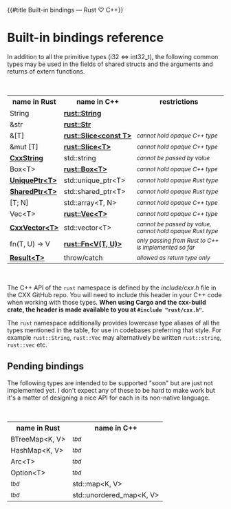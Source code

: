 {{#title Built-in bindings — Rust ♡ C++}}
# Built-in bindings reference

In addition to all the primitive types (i32 &lt;=&gt; int32_t), the following
common types may be used in the fields of shared structs and the arguments and
returns of extern functions.

<br>

<table>
<tr><th>name in Rust</th><th>name in C++</th><th>restrictions</th></tr>
<tr><td style="padding:3px 6px">String</td><td style="padding:3px 6px"><b><a href="binding/string.md">rust::String</a></b></td><td style="padding:3px 6px"></td></tr>
<tr><td style="padding:3px 6px">&amp;str</td><td style="padding:3px 6px"><b><a href="binding/str.md">rust::Str</a></b></td><td style="padding:3px 6px"></td></tr>
<tr><td style="padding:3px 6px">&amp;[T]</td><td style="padding:3px 6px"><b><a href="binding/slice.md">rust::Slice&lt;const&nbsp;T&gt;</a></b></td><td style="padding:3px 6px"><sup><i>cannot hold opaque C++ type</i></sup></td></tr>
<tr><td style="padding:3px 6px">&amp;mut [T]</td><td style="padding:3px 6px"><b><a href="binding/slice.md">rust::Slice&lt;T&gt;</a></b></td><td style="padding:3px 6px"><sup><i>cannot hold opaque C++ type</i></sup></td></tr>
<tr><td style="padding:3px 6px"><b><a href="binding/cxxstring.md">CxxString</a></b></td><td style="padding:3px 6px">std::string</td><td style="padding:3px 6px"><sup><i>cannot be passed by value</i></sup></td></tr>
<tr><td style="padding:3px 6px">Box&lt;T&gt;</td><td style="padding:3px 6px"><b><a href="binding/box.md">rust::Box&lt;T&gt;</a></b></td><td style="padding:3px 6px"><sup><i>cannot hold opaque C++ type</i></sup></td></tr>
<tr><td style="padding:3px 6px"><b><a href="binding/uniqueptr.md">UniquePtr&lt;T&gt;</a></b></td><td style="padding:3px 6px">std::unique_ptr&lt;T&gt;</td><td style="padding:3px 6px"><sup><i>cannot hold opaque Rust type</i></sup></td></tr>
<tr><td style="padding:3px 6px"><b><a href="binding/sharedptr.md">SharedPtr&lt;T&gt;</a></b></td><td style="padding:3px 6px">std::shared_ptr&lt;T&gt;</td><td style="padding:3px 6px"><sup><i>cannot hold opaque Rust type</i></sup></td></tr>
<tr><td style="padding:3px 6px">[T; N]</td><td style="padding:3px 6px">std::array&lt;T, N&gt;</td><td style="padding:3px 6px"><sup><i>cannot hold opaque C++ type</i></sup></td></tr>
<tr><td style="padding:3px 6px">Vec&lt;T&gt;</td><td style="padding:3px 6px"><b><a href="binding/vec.md">rust::Vec&lt;T&gt;</a></b></td><td style="padding:3px 6px"><sup><i>cannot hold opaque C++ type</i></sup></td></tr>
<tr><td style="padding:3px 6px"><b><a href="binding/cxxvector.md">CxxVector&lt;T&gt;</a></b></td><td style="padding:3px 6px">std::vector&lt;T&gt;</td><td style="padding:3px 6px"><sup><i>cannot be passed by value, cannot hold opaque Rust type</i></sup></td></tr>
<tr><td style="padding:3px 6px">fn(T, U) -&gt; V</td><td style="padding:3px 6px"><b><a href="binding/fn.md">rust::Fn&lt;V(T, U)&gt;</a></b></td><td style="padding:3px 6px"><sup><i>only passing from Rust to C++ is implemented so far</i></sup></td></tr>
<tr><td style="padding:3px 6px"><b><a href="binding/result.md">Result&lt;T&gt;</a></b></td><td style="padding:3px 6px">throw/catch</td><td style="padding:3px 6px"><sup><i>allowed as return type only</i></sup></td></tr>
</table>

<br>

The C++ API of the `rust` namespace is defined by the *include/cxx.h* file in
the CXX GitHub repo. You will need to include this header in your C++ code when
working with those types. **When using Cargo and the cxx-build crate, the header
is made available to you at `#include "rust/cxx.h"`.**

The `rust` namespace additionally provides lowercase type aliases of all the
types mentioned in the table, for use in codebases preferring that style. For
example `rust::String`, `rust::Vec` may alternatively be written `rust::string`,
`rust::vec` etc.

## Pending bindings

The following types are intended to be supported "soon" but are just not
implemented yet. I don't expect any of these to be hard to make work but it's a
matter of designing a nice API for each in its non-native language.

<br>

<table>
<tr><th>name in Rust</th><th>name in C++</th></tr>
<tr><td>BTreeMap&lt;K, V&gt;</td><td><sup><i>tbd</i></sup></td></tr>
<tr><td>HashMap&lt;K, V&gt;</td><td><sup><i>tbd</i></sup></td></tr>
<tr><td>Arc&lt;T&gt;</td><td><sup><i>tbd</i></sup></td></tr>
<tr><td>Option&lt;T&gt;</td><td><sup><i>tbd</i></sup></td></tr>
<tr><td><sup><i>tbd</i></sup></td><td>std::map&lt;K, V&gt;</td></tr>
<tr><td><sup><i>tbd</i></sup></td><td>std::unordered_map&lt;K, V&gt;</td></tr>
</table>
